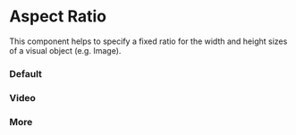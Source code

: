 # Aspect Ratio
This component helps to specify a fixed ratio for the width and height sizes of a visual object (e.g. Image).

<Playground />

<Usage />

<Api />

<Examples />

### Default
<Example value="default" />

### Video
<Example value="video" />

### More
<Example value="more" />